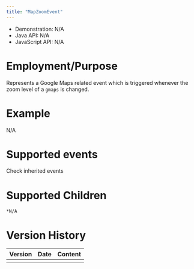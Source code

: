 ```yaml
---
title: "MapZoomEvent"
---
```



- Demonstration: N/A
- Java API: N/A
- JavaScript API: N/A

# Employment/Purpose

Represents a Google Maps related event which is triggered whenever the
zoom level of a `gmaps` is changed.

# Example

N/A

# Supported events

Check inherited events

# Supported Children

`*N/A`



# Version History

| Version | Date | Content |
|---------|------|---------|
|         |      |         |


